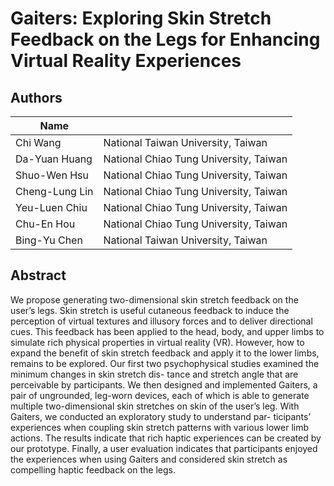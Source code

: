 # Gaiters: Exploring Skin Stretch Feedback on the Legs for Enhancing Virtual Reality Experiences #

Authors
---
| Name | |
|-------|-----|
| Chi Wang       | National Taiwan University, Taiwan     |
| Da-Yuan Huang  | National Chiao Tung University, Taiwan |
| Shuo-Wen Hsu   | National Chiao Tung University, Taiwan |
| Cheng-Lung Lin | National Chiao Tung University, Taiwan |
| Yeu-Luen Chiu  | National Chiao Tung University, Taiwan |
| Chu-En Hou     | National Chiao Tung University, Taiwan |
| Bing-Yu Chen   | National Taiwan University, Taiwan     |


Abstract
---
We propose generating two-dimensional skin stretch feedback on the user’s legs. Skin stretch is useful cutaneous feedback to induce the perception of virtual textures and illusory forces and to deliver directional cues. This feedback has been applied to the head, body, and upper limbs to simulate rich physical properties in virtual reality (VR). However, how to expand the benefit of skin stretch feedback and apply it to the lower limbs, remains to be explored. Our first two psychophysical studies examined the minimum changes in skin stretch dis- tance and stretch angle that are perceivable by participants. We then designed and implemented Gaiters, a pair of ungrounded, leg-worn devices, each of which is able to generate multiple two-dimensional skin stretches on skin of the user’s leg. With Gaiters, we conducted an exploratory study to understand par- ticipants’ experiences when coupling skin stretch patterns with various lower limb actions. The results indicate that rich haptic experiences can be created by our prototype. Finally, a user evaluation indicates that participants enjoyed the experiences when using Gaiters and considered skin stretch as compelling haptic feedback on the legs.
